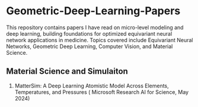 # Geometric-Deep-Learning-Papers
This repository contains papers I have read on micro-level modeling and deep learning, building foundations for optimized equivariant neural network applications in medicine. Topics covered include Equivariant Neural Networks, Geometric Deep Learning, Computer Vision, and Material Science.

## Material Science and Simulaiton
1. MatterSim: A Deep Learning Atomistic Model Across Elements, Temperatures, and Pressures ( Microsoft Research AI for Science, May 2024)
